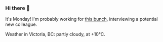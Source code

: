### Hi there :wave:

It's Monday! I'm probably working for [this bunch](https://github.com/kohofinancial), interviewing a potential new colleague.

Weather in Victoria, BC: partly cloudy, at +10°C.
